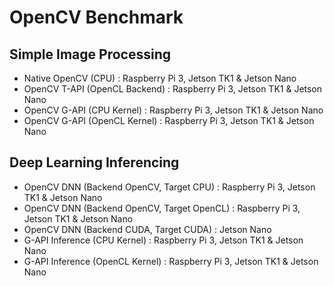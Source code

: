 # OpenCV Benchmark

## Simple Image Processing
- Native OpenCV (CPU) : Raspberry Pi 3, Jetson TK1 & Jetson Nano
- OpenCV T-API (OpenCL Backend) : Raspberry Pi 3, Jetson TK1 & Jetson Nano
- OpenCV G-API (CPU Kernel) : Raspberry Pi 3, Jetson TK1 & Jetson Nano
- OpenCV G-API (OpenCL Kernel) : Raspberry Pi 3, Jetson TK1 & Jetson Nano

## Deep Learning Inferencing
- OpenCV DNN (Backend OpenCV, Target CPU) : Raspberry Pi 3, Jetson TK1 & Jetson Nano
- OpenCV DNN (Backend OpenCV, Target OpenCL) : Raspberry Pi 3, Jetson TK1 & Jetson Nano
- OpenCV DNN (Backend CUDA, Target CUDA) : Jetson Nano
- G-API Inference (CPU Kernel) : Raspberry Pi 3, Jetson TK1 & Jetson Nano
- G-API Inference (OpenCL Kernel) : Raspberry Pi 3, Jetson TK1 & Jetson Nano

